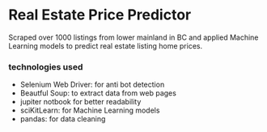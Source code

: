 # Real Estate Price Predictor
 
Scraped over 1000 listings from lower mainland in BC and applied Machine Learning models to predict real estate listing home prices.


### technologies used
- Selenium Web Driver: for anti bot detection
- Beautful Soup: to extract data from web pages
- jupiter notbook for better readability
- sciKitLearn: for Machine Learning models
- pandas: for data cleaning

